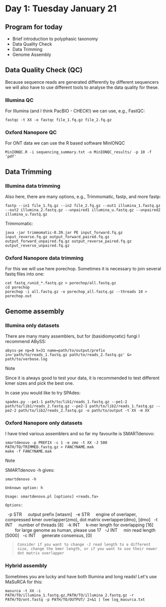 # Day 1: Tuesday January 21

## Program for today

- Brief introduction to polyphasic taxonomy
- Data Quality Check
- Data Trimming
- Genome Assembly

## Data Quality Check (QC)

Because sequence reads are generated differently by different sequencers we will also have to use different tools to analyse the data quality for these.

### Illumina QC
For Illumina (and I think PacBIO - CHECK!) we can use, e.g., FastQC:
```
fastqc -t XX -o fastqc file_1.fq.gz file_2.fq.gz
``` 

### Oxford Nanopore QC
For ONT data we can use the R based software MinIONQC
```
MinIONQC.R -i sequencing_summary.txt -o MinIONQC_results/ -p 10 -f 'pdf'
```

## Data Trimming

### Illumina data trimming
Also here, there are many options, e.g., Trimmomatic, fastp, and more
fastp:
```
fastp --in1 file_1.fq.gz --in2 file_2.fq.gz --out1 illumina_1.fastq.gz --out2 illumina_2.fastq.gz --unpaired1 illumina_u.fastq.gz --unpaired2 illumina_u.fastq.gz
``` 
Trimmomatic:
```
java -jar trimmomatic-0.39.jar PE input_forward.fq.gz input_reverse.fq.gz output_forward_paired.fq.gz output_forward_unpaired.fq.gz output_reverse_paired.fq.gz output_reverse_unpaired.fq.gz
```

### Oxford Nanopore data trimming
For this we will use here porechop. Sometimes it is necessary to join several fastq files into one:
```
cat fastq_runid_*.fastq.gz > porechop/all.fastq.gz
cd porechop
porechop -i all.fastq.gz -o porechop_all.fastq.gz --threads 10 > porechop.out
```

## Genome assembly

### Illumina only datasets
There are many many assemblers, but for (basidiomycetic) fungi I recommend ABySS:

```
abyss-pe np=8 k=31 name=path/to/output/prefix in='path/to/reads_1.fastq.gz path/to/reads_2.fastq.gz' &> path/to/verbose.log
```
>[!note]
>Since it is always good to test your data, it is recommended to test different kmer sizes and pick the best one.

In case you would like to try SPAdes:
```
spades.py --pe1-1 path/to/lib1/reads_1.fastq.gz --pe1-2 path/to/lib1/reads_2.fastq.gz --pe2-1 path/to/lib2/reads_1.fastq.gz --pe2-2 path/to/lib2/reads_2.fastq.gz -o path/to/output -t XX -m XX
```

### Oxford Nanopore only datasets
I have tried various assemblers and so far my favourite is SMARTdenovo:
```
smartdenovo -p PREFIX -c 1 -e zmo -t XX -J 500 PATH/TO/TRIMMED.fastq.gz > FANCYNAME.mak
make -f FANCYNAME.mak
```
>[!note]
> SMARTdenovo -h gives:
> ```
> smartdenovo -h
>
>Unknown option: h
>
>Usage: smartdenovo.pl [options] <reads.fa>
>
>Options:
  -p STR     output prefix [wtasm]
  -e STR     engine of overlaper, compressed kmer overlapper(zmo), dot matrix overlapper(dmo), [dmo]
  -t INT     number of threads [8]
  -k INT     k-mer length for overlapping [16]
             for large genome as human, please use 17
  -J INT     min read length [5000]
  -c INT     generate consensus, [0]
>```
> Consider if you want to change -J read length to a different size, change the kmer length, or if you want to use their newer dot matrix overlapper

### Hybrid assembly
Sometimes you are lucky and have both Illumina and long reads! Let's use MaSuRCA for this:
```
masurca -t XX -i PATH/TO/illumina_1.fastq.gz,PATH/TO/illumina_2.fastq.gz -r PATH/TO/ont.fastq -p PATH/TO/OUTPUT/ 2>&1 | tee log_masurca.txt
```
